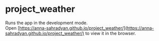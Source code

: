 # project_weather

Runs the app in the development mode.\
Open [https://anna-sahradyan.github.io/project_weather/](https://anna-sahradyan.github.io/project_weather/) to view it in the browser.





